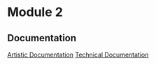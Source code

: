 # Module 2
## Documentation
[Artistic Documentation](https://jkapilian.github.io/COMS3930-portfolio/Module%202/mod2-art.html)
[Technical Documentation](https://jkapilian.github.io/COMS3930-portfolio/Module%202/mod2-tech.html)
